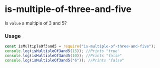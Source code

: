 # is-multiple-of-three-and-five
Is `value` a multiple of 3 and 5?

### Usage
```javascript
const isMultipleOf3and5 = require("is-multiple-of-three-and-five");
console.log(isMultipleOf3and5(15)); //Prints "true"
console.log(isMultipleOf3and5(10)); //Prints "false"
console.log(isMultipleOf3and5("6")); //Prints "false"
```
